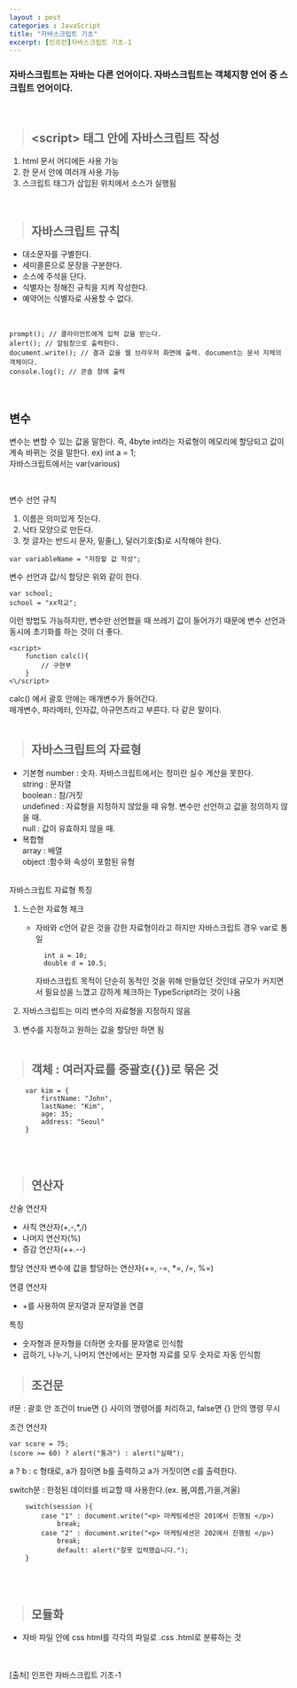 ```yaml
---
layout : post
categories : JavaScript
title: "자바스크립트 기초"
excerpt: [인프런]자바스크립트 기초-1
---
```


### 자바스크립트는 자바는 다른 언어이다. 자바스크립트는 객체지향 언어 중 스크립트 언어이다.
</br>

> ## \<script> 태그 안에 자바스크립트 작성
1. html 문서 어디에든 사용 가능
2. 한 문서 안에 여러개 사용 가능
3. 스크립트 태그가 삽입된 위치에서 소스가 실행됨
</br>

> ## 자바스크립트 규칙
- 대소문자를 구별한다.
- 세미콜론으로 문장을 구분한다.
- 소스에 주석을 단다.
- 식별자는 정해진 규칙을 지켜 작성한다.
- 예약어는 식별자로 사용할 수 없다.
</br>

```
prompt(); // 클라이언트에게 입력 값을 받는다.
alert(); // 알림창으로 출력한다.
document.write(); // 결과 값을 웹 브라우저 화면에 출력. document는 문서 자체의 객체이다.
console.log(); // 콘솔 창에 출력
```

</br>

## 변수
변수는 변할 수 있는 값을 말한다.
즉, 4byte int라는 자료형이 메모리에 할당되고 값이 계속 바뀌는 것을 말한다.
ex) int a = 1;  
자바스크립트에서는 var(various)

</br>

변수 선언 규칙  
1. 이름은 의미있게 짓는다.  
2. 낙타 모양으로 만든다.  
3. 첫 글자는 반드시 문자, 밑줄(_), 달러기호($)로 시작해야 한다.  


```
var variableName = "저장할 값 작성";
```
변수 선언과 값/식 할당은 위와 같이 한다.

```
var school;
school = "xx학교";
```
이런 방법도 가능하지만, 변수만 선언했을 때 쓰레기 값이 들어가기 때문에
변수 선언과 동시에 초기화를 하는 것이 더 좋다.

```
<script>
    function calc(){
        // 구현부
    }
<\/script>
```
 calc()  에서 괄호 안에는 매개변수가 들어간다.  
 매개변수, 파라메터, 인자값, 아규먼츠라고 부른다. 다 같은 말이다.  
</br>

> ## 자바스크립트의 자료형
 - 기본형
 number : 숫자. 자바스크립트에서는 정미란 실수 계산을 못한다.  
 string : 문자열  
 boolean : 참/거짓  
 undefined : 자료형을 지정하지 않았을 때 유형. 변수만 선언하고 값을 정의하지 않을 때.  
 null : 값이 유효하지 않을 때.  
 - 복합형  
array : 배열  
object :함수와 속성이 포함된 유형
</br></br>

자바스크립트 자료형 특징
1. 느슨한 자료형 체크
    - 자바와 c언어 같은 것을 강한 자료형이라고 하지만 자바스크립트 경우 var로 통일
      ``` 
        int a = 10;
        double d = 10.5;
      ```
      자바스크립트 목적이 단순히 동적인 것을 위해 만들었던 것인데 규모가 커지면서 필요성을 느꼈고 강하게 체크하는 TypeScript라는 것이 나옴

2. 자바스크립트는 미리 변수의 자료형을 지정하지 않음
3. 변수를 지정하고 원하는 값을 할당만 하면 됨
<br/><br/>

> ## 객체 : 여러자료를 중괄호({})로 묶은 것
```
    var kim = {
        firstName: "John",
        lastName: "Kim",
        age: 35;
        address: "Seoul"
    }
```
<br/><br/>

> ## 연산자

산술 연산자
- 사칙 연산자(+,-,*,/)
- 나머지 연산자(%)
- 증감 연산자(++.--)  

할당 연산자
변수에 값을 할당하는 연산자(+=, -=, *=, /=, %=)

연결 연산자
- \+를 사용하여 문자열과 문자열을 연결

특징
- 숫자형과 문자형을 더하면 숫자를 문자열로 인식함
- 곱하기, 나누기, 나머지 연산에서는 문자형 자료를 모두 숫자로 자동 인식함


> ## 조건문
if문 : 괄호 안 조건이 true면 {} 사이의 명령어를 처리하고, false면 {} 안의 명령 무시

조건 연산자
```
var score = 75;
(score >= 60) ? alert("통과") : alert("실패");
```
a ? b : c 형태로, a가 참이면 b를 출력하고 a가 거짓이면 c를 출력한다.

switch문 : 한정된 데이터를 비교할 때 사용한다.(ex. 봄,여름,가을,겨울)
```
    switch(session ){
        case "1" : document.write("<p> 마케팅세션은 201에서 진행됨 </p>)
            break;
        case "2" : document.write("<p> 마케팅세션은 202에서 진행됨 </p>)
            break;
            default: alert("잘못 입력했습니다.");
    }
```
<br/><br/>

> ## 모듈화 
- 자바 파일 안에 css html를 각각의 파일로 .css .html로 분류하는 것  
<br/><br/>

[출처] 인프런 자바스크립트 기초-1
